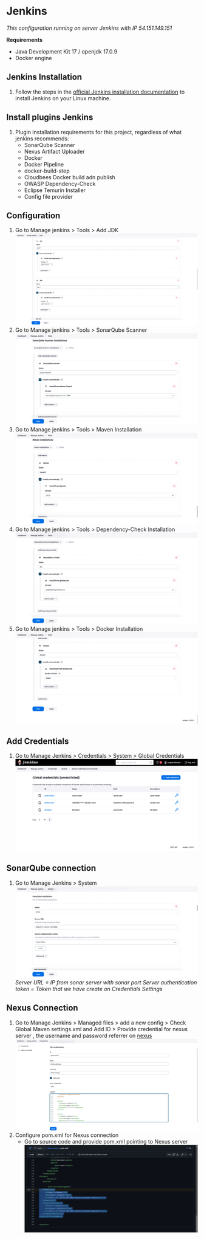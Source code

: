 # Jenkins
*This configuration running on server Jenkins with IP 54.151.149.151*

**Requirements**
- Java Development Kit 17 / openjdk 17.0.9
- Docker engine

## Jenkins Installation
1. Follow the steps in the [official Jenkins installation documentation](https://www.jenkins.io/doc/book/installing/linux/) to install Jenkins on
your Linux machine.

## Install plugins Jenkins
1. Plugin installation requirements for this project, regardless of what jenkins recommends:
	-	SonarQube Scanner
	-	Nexus Artifact Uploader
	-	Docker
	-	Docker Pipeline
	-	docker-build-step
	-	Cloudbees Docker build adn publish
	-	OWASP Dependency-Check
	-	Eclipse Temurin Installer
	-	Config file provider
## Configuration 
1. Go to Manage jenkins > Tools > Add JDK
	![enter image description here](https://github.com/RakhaFe21/DevSecOps-Project/blob/main/Jenkins/assets/Screenshot%20from%202024-02-18%2008-38-40.png?raw=true)
2. Go to Manage jenkins > Tools > SonarQube Scanner
	![enter image description here](https://github.com/RakhaFe21/DevSecOps-Project/blob/main/Jenkins/assets/Screenshot%20from%202024-02-18%2008-41-57.png?raw=true)
3. Go to Manage jenkins > Tools > Maven Installation
	![enter image description here](https://github.com/RakhaFe21/DevSecOps-Project/blob/main/Jenkins/assets/Screenshot%20from%202024-02-18%2008-43-49.png?raw=true)
4. Go to Manage jenkins > Tools > Dependency-Check Installation
	![enter image description here](https://github.com/RakhaFe21/DevSecOps-Project/blob/main/Jenkins/assets/Screenshot%20from%202024-02-18%2008-44-28.png?raw=true)
5. Go to Manage jenkins > Tools > Docker Installation
	![enter image description here](https://github.com/RakhaFe21/DevSecOps-Project/blob/main/Jenkins/assets/Screenshot%20from%202024-02-18%2008-45-02.png?raw=true)

## Add Credentials
1. Go to Manage Jenkins > Credentials > System > Global Credentials 
	![enter image description here](https://github.com/RakhaFe21/DevSecOps-Project/blob/main/Jenkins/assets/Screenshot%20from%202024-02-18%2009-01-20.png?raw=true)

## SonarQube connection
1. Go to Manage Jenkins > System
	![enter image description here](https://github.com/RakhaFe21/DevSecOps-Project/blob/main/Jenkins/assets/Screenshot%20from%202024-02-18%2009-05-53.png?raw=true)
	*Server URL = IP from sonar server with sonar port
	Server authentication token = Token that we have create on Credentials Settings*

## Nexus Connection
1. Go to Manage Jenkins > Managed files > add a new config > Check Global Maven settings.xml and Add ID > Provide credential for nexus server , the username and password referrer on [nexus](Nexus)
	![enter image description here](https://github.com/RakhaFe21/DevSecOps-Project/blob/main/Jenkins/assets/Screenshot%20from%202024-02-18%2012-09-19.png?raw=true)
2. Configure pom.xml for Nexus connection
	- Go to source code and provide pom.xml pointing to Nexus server
		![enter image description here](https://github.com/RakhaFe21/DevSecOps-Project/blob/main/Jenkins/assets/Screenshot%20from%202024-02-18%2012-44-10.png?raw=true)
	
